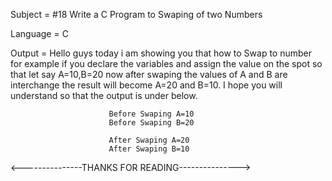 Subject = #18 Write a C Program to Swaping of two Numbers

Language = C

Output = Hello guys today i am showing you that how to Swap to number for example if you declare the variables and assign the value on the spot so that let say A=10,B=20          now after swaping the values of A and B are interchange the result will become A=20 and B=10. I hope you will understand so that the output is under below.

                          Before Swaping A=10
                          Before Swaping B=20

                          After Swaping A=20
                          After Swaping B=10
                          
                          
<---------------THANKS FOR READING--------------->
